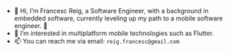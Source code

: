 - 👋 Hi, I’m Francesc Reig, a Software Engineer, with a background in embedded software,
currently leveling up my path to a mobile software engineer. 📲
- 👀 I’m interested in multiplatform mobile technologies such as Flutter.
- 📫 You can reach me via email: `reig.francesc@gmail.com`
